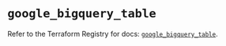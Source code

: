 # `google_bigquery_table`

Refer to the Terraform Registry for docs: [`google_bigquery_table`](https://registry.terraform.io/providers/hashicorp/google-beta/5.18.0/docs/resources/google_bigquery_table).
